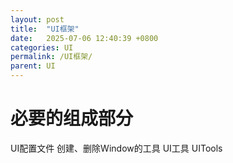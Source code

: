 ```yaml
---
layout: post
title:  "UI框架"
date:   2025-07-06 12:40:39 +0800
categories: UI
permalink: /UI框架/
parent: UI
---
```


# 必要的组成部分
UI配置文件
创建、删除Window的工具
UI工具 UITools